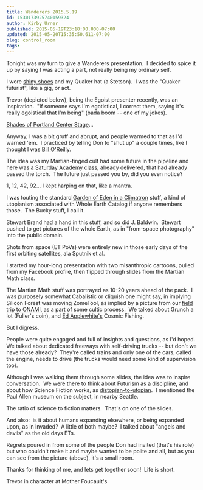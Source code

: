 ```yaml
---
title: Wanderers 2015.5.19
id: 1530173925740159324
author: Kirby Urner
published: 2015-05-19T23:18:00.000-07:00
updated: 2015-05-20T15:35:50.611-07:00
blog: control_room
tags: 
---
```


[](https://www.flickr.com/photos/kirbyurner/17882353512)

Tonight was my turn to give a Wanderers presentation.  I decided to spice it up by saying I was acting a part, not really being my ordinary self.

I wore [shiny shoes](http://mybizmo.blogspot.com/2015/04/back-at-work.html) and my Quaker hat (a Stetson).  I was the "Quaker futurist", like a gig, or act.

Trevor (depicted below), being the Egoist presenter recently, was an inspiration.  "If someone says I'm egotistical, I correct them, saying it's really egoistical that I'm being" (bada boom -- one of my jokes).

[Shades of Portland Center Stage](http://worldgame.blogspot.com/2008/11/ieee-presentation.html)... 

Anyway, I was a bit gruff and abrupt, and people warmed to that as I'd warned 'em.  I practiced by telling Don to "shut up" a couple times, like I thought I was [Bill O'Reilly](https://youtu.be/9J2Ds6zjKtM).

The idea was my Martian-tinged cult had some future in the pipeline and here was [a Saturday Academy class](http://www.4dsolutions.net/satacad/martianmath/toc.html), already delivered, that had already passed the torch.  The future just passed you by, did you even notice?

1, 12, 42, 92... I kept harping on that, like a mantra.

I was touting the standard [Garden of Eden in a Climatron](http://worldgame.blogspot.com/2015/04/garden-of-eden.html) stuff, a kind of utopianism associated with Whole Earth Catalog if anyone remembers those.  The Bucky stuff, I call it.

Stewart Brand had a hand in this stuff, and so did J. Baldwin.  Stewart pushed to get pictures of the whole Earth, as in "from-space photography" into the public domain.

Shots from space (ET PoVs) were entirely new in those early days of the first orbiting satellites, ala Sputnik et al.

I started my hour-long presentation with two misanthropic cartoons, pulled from my Facebook profile, then flipped through slides from the Martian Math class.

The Martian Math stuff was portrayed as 10-20 years ahead of the pack.  I was purposely somewhat Cabalistic or cliquish one might say, in implying Silicon Forest was moving ZomeTool, as implied by a picture from our [field trip to ONAMI](http://worldgame.blogspot.com/2009/11/onami-tour.html), as a part of some cultic process.  We talked about Grunch a lot (Fuller's coin), and [Ed Applewhite's](http://grunch.net/archives/171) Cosmic Fishing.

But I digress.

People were quite engaged and full of insights and questions, as I'd hoped.  We talked about dedicated freeways with self-driving trucks -- but don't we have those already?  They're called trains and only one of the cars, called the engine, needs to drive (the trucks would need some kind of supervision too).

Although I was walking them through some slides, the idea was to inspire conversation.  We were there to think about Futurism as a discipline, and about how Science Fiction works, as [distopian-to-utopian](http://worldgame.blogspot.com/2008/07/interest-group.html).  I mentioned the Paul Allen museum on the subject, in nearby Seattle.

The ratio of science to fiction matters.  That's on one of the slides.

And also:  is it about humans expanding elsewhere, or being expanded upon, as in invaded?  A little of both maybe?  I talked about "angels and devils" as the old days ETs.

Regrets poured in from some of the people Don had invited (that's his role) but who couldn't make it and maybe wanted to be polite and all, but as you can see from the picture (above), it's a small room.

Thanks for thinking of me, and lets get together soon!  Life is short.

[](https://www.flickr.com/photos/kirbyurner/17160510029)

Trevor in character at Mother Foucault's